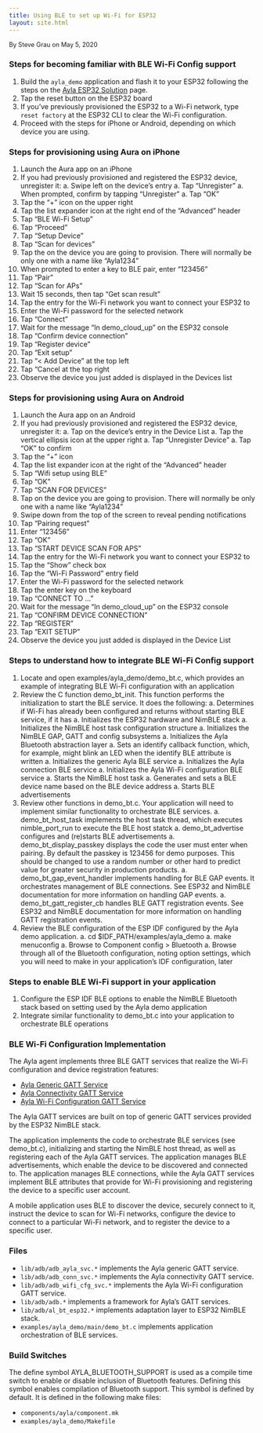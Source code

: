 ```yaml
---
title: Using BLE to set up Wi-Fi for ESP32
layout: site.html
---
```


<span style="font-size:90%;">By Steve Grau on May 5, 2020</span>

### Steps for becoming familiar with BLE Wi-Fi Config support

1. Build the `ayla_demo` application and flash it to your ESP32 following the steps on the [Ayla ESP32 Solution](/edge-solutions/ayla-esp32-solution) page.
1. Tap the reset button on the ESP32 board
1. If you’ve previously provisioned the ESP32 to a Wi-Fi network, type `reset factory` at the ESP32 CLI to clear the Wi-Fi configuration.
1. Proceed with the steps for iPhone or Android, depending on which device you are using.

### Steps for provisioning using Aura on iPhone

1. Launch the Aura app on an iPhone
1. If you had previously provisioned and registered the ESP32 device, unregister it:
a. Swipe left on the device’s entry
a. Tap “Unregister”
a. When prompted, confirm by tapping “Unregister”
a. Tap “OK”
1. Tap the “+” icon on the upper right
1. Tap the list expander icon at the right end of the “Advanced” header
1. Tap “BLE Wi-Fi Setup”
1. Tap “Proceed”
1. Tap “Setup Device”
1. Tap “Scan for devices”
1. Tap the on the device you are going to provision. There will normally be only one with a name like “Ayla1234”
1. When prompted to enter a key to BLE pair, enter “123456”
1. Tap “Pair”
1. Tap “Scan for APs”
1. Wait 15 seconds, then tap “Get scan result”
1. Tap the entry for the Wi-Fi network you want to connect your ESP32 to
1. Enter the Wi-Fi password for the selected network
1. Tap “Connect”
1. Wait for the message “In demo_cloud_up” on the ESP32 console
1. Tap “Confirm device connection”
1. Tap “Register device”
1. Tap “Exit setup”
1. Tap “< Add Device” at the top left
1. Tap “Cancel at the top right
1. Observe the device you just added is displayed in the Devices list

### Steps for provisioning using Aura on Android

1. Launch the Aura app on an Android
1. If you had previously provisioned and registered the ESP32 device, unregister it:
a. Tap on the device’s entry in the Device List
a. Tap the vertical ellipsis icon at the upper right
a. Tap “Unregister Device”
a. Tap “OK” to confirm
1. Tap the “+” icon
1. Tap the list expander icon at the right of the “Advanced” header
1. Tap “Wifi setup using BLE”
1. Tap “OK”
1. Tap “SCAN FOR DEVICES”
1. Tap on the device you are going to provision. There will normally be only one with a name like “Ayla1234”
1. Swipe down from the top of the screen to reveal pending notifications
1. Tap “Pairing request”
1. Enter “123456”
1. Tap “OK”
1. Tap “START DEVICE SCAN FOR APS”
1. Tap the entry for the Wi-Fi network you want to connect your ESP32 to
1. Tap the “Show” check box
1. Tap the “Wi-Fi Password” entry field
1. Enter the Wi-Fi password for the selected network
1. Tap the enter key on the keyboard
1. Tap “CONNECT TO …”
1. Wait for the message “In demo_cloud_up” on the ESP32 console
1. Tap “CONFIRM DEVICE CONNECTION”
1. Tap “REGISTER”
1. Tap “EXIT SETUP”
1. Observe the device you just added is displayed in the Device List

### Steps to understand how to integrate BLE Wi-Fi Config support

1. Locate and open examples/ayla_demo/demo_bt.c, which provides an example of integrating BLE Wi-Fi configuration with an application
1. Review the C function demo_bt_init. This function performs the initialization to start the BLE service. It does the following:
a. Determines if Wi-Fi has already been configured and returns without starting BLE service, if it has
a. Initializes the ESP32 hardware and NimBLE stack
a. Initializes the NimBLE host task configuration structure
a. Initializes the NimBLE GAP, GATT and config subsystems
a. Initializes the Ayla Bluetooth abstraction layer
a. Sets an identify callback function, which, for example, might blink an LED when the identify BLE attribute is written
a. Initializes the generic Ayla BLE service
a. Initializes the Ayla connection BLE service
a. Initializes the Ayla Wi-Fi configuration BLE service
a. Starts the NimBLE host task
a. Generates and sets a BLE device name based on the BLE device address
a. Starts BLE advertisements
1. Review other functions in demo_bt.c. Your application will need to implement similar functionality to orchestrate BLE services.
a. demo_bt_host_task implements the host task thread, which executes nimble_port_run to execute the BLE host statck
a. demo_bt_advertise configures and (re)starts BLE advertisements
a. demo_bt_display_passkey displays the code the user must enter when pairing. By default the passkey is 123456 for demo purposes. This should be changed to use a random number or other hard to predict value for greater security in production products.
a. demo_bt_gap_event_handler implements handling for BLE GAP events. It orchestrates management of BLE connections. See ESP32 and NimBLE documentation for more information on handling GAP events.
a. demo_bt_gatt_register_cb handles BLE GATT registration events. See ESP32 and NimBLE documentation for more information on handling GATT registration events.
1. Review the BLE configuration of the ESP IDF configured by the Ayla demo application.
a. cd $IDF_PATH/examples/ayla_demo
a. make menuconfig
a. Browse to Component config > Bluetooth
a. Browse through all of the Bluetooth configuration, noting option settings, which you will need to make in your application’s IDF configuration, later

### Steps to enable BLE Wi-Fi support in your application

1. Configure the ESP IDF BLE options to enable the NimBLE Bluetooth stack based on setting used by the Ayla demo application
1. Integrate similar functionality to demo_bt.c into your application to orchestrate BLE operations

### BLE Wi-Fi Configuration Implementation

The Ayla agent implements three BLE GATT services that realize the Wi-Fi configuration and device registration features:

* [Ayla Generic GATT Service](https://docs.aylanetworks.com/archive/ayla-generic-gatt-service-guide)
* [Ayla Connectivity GATT Service](https://docs.aylanetworks.com/archive/ayla-connectivity-gatt-service)
* [Ayla Wi-Fi Configuration GATT Service](https://docs.aylanetworks.com/archive/wi-fi-configuration-gatt-service)

The Ayla GATT services are built on top of generic GATT services provided by the ESP32 NimBLE stack.

The application implements the code to orchestrate BLE services (see demo_bt.c), initializing and starting the NimBLE host thread, as well as registering each of the Ayla GATT services. The application manages BLE advertisements, which enable the device to be discovered and connected to. The application manages BLE connections, while the Ayla GATT services implement BLE attributes that provide for Wi-Fi provisioning and registering the device to a specific user account. 

A mobile application uses BLE to discover the device, securely connect to it, instruct the device to scan for Wi-Fi networks, configure the device to connect to a particular Wi-Fi network, and to register the device to a specific user.

### Files

* `lib/adb/adb_ayla_svc.*` implements the Ayla generic GATT service.
* `lib/adb/adb_conn_svc.*` implements the Ayla connectivity GATT service.
* `lib/adb/adb_wifi_cfg_svc.*` implements the Ayla Wi-Fi configuration GATT service.
* `lib/adb/adb.*` implements a framework for Ayla’s GATT services.
* `lib/adb/al_bt_esp32.*` implements adaptation layer to ESP32 NimBLE stack.
* `examples/ayla_demo/main/demo_bt.c` implements application orchestration of BLE services.

### Build Switches

The define symbol AYLA_BLUETOOTH_SUPPORT is used as a compile time switch to enable or disable inclusion of Bluetooth features. Defining this symbol enables compilation of Bluetooth support. This symbol is defined by default. It is defined in the following make files:

* `components/ayla/component.mk`
* `examples/ayla_demo/Makefile`
